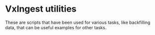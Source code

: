 # VxIngest utilities

These are scripts that have been used for various tasks, like backfilling data, that can be useful examples for other tasks.
